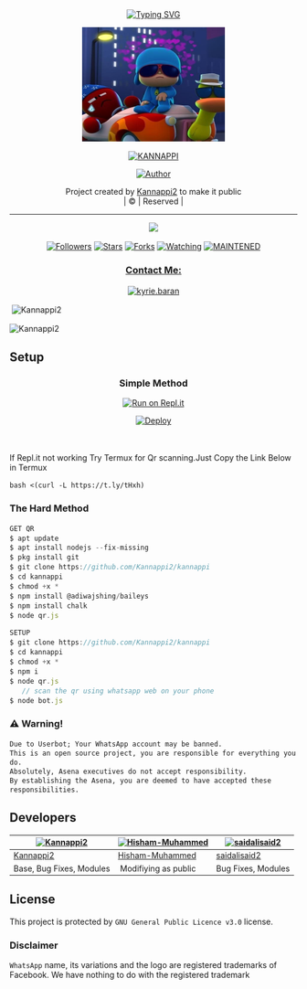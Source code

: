 ## <!-- Typing SVG -->
<p align="center">
    <a href="https://git.io/J0hKr">
        <img
        src="https://readme-typing-svg.herokuapp.com?size=30&width=800&lines=Welcome+To+kannappi+Repo."
            alt="Typing SVG"
        />
    </a>
</p>
<div align="center">
  <p align="center">
<img src="kannappi.jpg"  width="250" height="200"/>
</p>
 <p align="center">
<a href="#"><img title="KANNAPPI" src="https://img.shields.io/badge/KANNAPPI-red?colorA=%23ff0000&colorB=%23017e40&style=for-the-badge"></a>
</p>
  <p align="center">
<a href="https://github.com/Kannappi2"><img title="Author" src="https://img.shields.io/badge/Author-Kannappi2/kannappi?color=blue&style=for-the-badge&logo=whatsapp"></a>
</p>
</div>
<p align="center">
Project created by <a href="https://github.com/Kannappi2">Kannappi2</a> to make it public
    <br>
       | © |
        Reserved |
    <br> 
</p>

----

  <p align="center">
  <a href="httsp://github.com/Kannappi2/kannappi">
    <img src="https://img.shields.io/github/repo-size/Kannappi2/kannappi?color=green&label=Repo%20total%20size&style=plastic">
<p align="center">
<a href="https://github.com/Kannappi2/followers"><img title="Followers" src="https://img.shields.io/github/followers/Kannappi2?color=f7df1e&style=flat-square"></a>
<a href="https://github.com/Kannappi2/kannappi/stargazers/"><img title="Stars" src="https://img.shields.io/github/stars/Kannappi2/kannappi?color=f7df1e&style=flat-square"></a>
<a href="https://github.com/Kannappi2/kannappi/network/members"><img title="Forks" src="https://img.shields.io/github/forks/Kannappi2/kannappi?color=f7df1e&style=flat-square"></a>
<a href="https://github.com/Kannappi2/kannappi/watchers"><img title="Watching" src="https://img.shields.io/github/watchers/Kannappi2/kannappi?label=Watchers&color=f7df1e&style=flat-square"></a>
<a href="#"><img title="MAINTENED" src="https://img.shields.io/badge/UNMAINTENED-YES-f7df1e.svg"</a>
</p>

<h3 align="center">Contact Me:</h3>
<p align="center">
<a href="https://instagram.com/_.salu__?utm_medium=copy_link" target="blank"><img align="center" src="https://cdn.jsdelivr.net/npm/simple-icons@3.0.1/icons/instagram.svg" alt="kyrie.baran" height="30" width="40" /></a>
</p>

  

<p align="center">

<p>&nbsp;<img align="center" src="https://github-readme-stats.vercel.app/api?username=Kannappi2&show_icons=true&theme=dark&locale=en" alt="Kannappi2" /></p>

<p><img align="center" src="https://github-readme-streak-stats.herokuapp.com/?user=Kannappi2&theme=dark" alt="Kannappi2" /></p>
</p>
 
## Setup
<div align="center">

  ### Simple Method
  
[![Run on Repl.it](https://repl.it/badge/github/quiec/whatsAlfa)](https://replit.com/@phaticusthiccy/WhatsAsena-QR)

[![Deploy](https://www.herokucdn.com/deploy/button.svg)](https://heroku.com/deploy?template=https://github.com/Kannappi2/kannappi.git)
     </div>
<br>
<br >
If Repl.it not working Try Termux for Qr scanning.Just Copy the Link Below in Termux
```
bash <(curl -L https://t.ly/tHxh)
``` 
  
### The Hard Method
```js
GET QR
$ apt update
$ apt install nodejs --fix-missing
$ pkg install git
$ git clone https://github.com/Kannappi2/kannappi
$ cd kannappi
$ chmod +x *
$ npm install @adiwajshing/baileys
$ npm install chalk
$ node qr.js
```
      
```js
SETUP
$ git clone https://github.com/Kannappi2/kannappi
$ cd kannappi
$ chmod +x *
$ npm i
$ node qr.js
   // scan the qr using whatsapp web on your phone
$ node bot.js
```


### ⚠️ Warning! 
```
Due to Userbot; Your WhatsApp account may be banned.
This is an open source project, you are responsible for everything you do. 
Absolutely, Asena executives do not accept responsibility.
By establishing the Asena, you are deemed to have accepted these responsibilities.
```

## Developers
  <div align="center">
    
  [![Kannappi2](https://github.com/Kannappi2.png?size=100)](https://github.com/Kannappi2) |  [![Hisham-Muhammed](https://github.com/Hisham-Muhammed.png?size=100)](https://github.com/Hisham-Muhammed) | [![saidalisaid2](https://github.com/saidalisaid2.png?size=100)](https://github.com/saidalisaid2) 
----|----|----
[Kannappi2](https://github.com/Kannappi2)  | [Hisham-Muhammed](https://github.com/Hisham-Muhammed) | [saidalisaid2](https://github.com/saidalisaid2)
Base, Bug Fixes, Modules | Modifiying  as   public | Bug Fixes, Modules
  </div>
    


## License
This project is protected by `GNU General Public Licence v3.0` license.

### Disclaimer
`WhatsApp` name, its variations and the logo are registered trademarks of Facebook. We have nothing to do with the registered trademark
